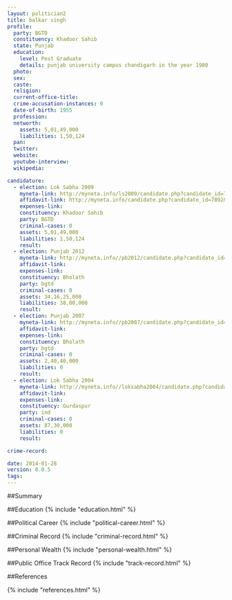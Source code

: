 ```yaml
---
layout: politician2
title: balkar singh
profile: 
  party: BGTD
  constituency: Khadoor Sahib
  state: Punjab
  education: 
    level: Post Graduate
    details: punjab university campus chandigarh in the year 1980
  photo: 
  sex: 
  caste: 
  religion: 
  current-office-title: 
  crime-accusation-instances: 0
  date-of-birth: 1955
  profession: 
  networth: 
    assets: 5,01,49,000
    liabilities: 1,50,124
  pan: 
  twitter: 
  website: 
  youtube-interview: 
  wikipedia: 

candidature: 
  - election: Lok Sabha 2009
    myneta-link: http://myneta.info/ls2009/candidate.php?candidate_id=7892
    affidavit-link: http://myneta.info/candidate.php?candidate_id=7892&scan=original
    expenses-link: 
    constituency: Khadoor Sahib 
    party: BGTD
    criminal-cases: 0
    assets: 5,01,49,000
    liabilities: 1,50,124
    result:  
  - election: Punjab 2012
    myneta-link: http://myneta.info//pb2012/candidate.php?candidate_id=585
    affidavit-link: 
    expenses-link: 
    constituency: Bholath 
    party: bgtd
    criminal-cases: 0
    assets: 34,16,25,000
    liabilities: 38,00,000
    result:  
  - election: Punjab 2007
    myneta-link: http://myneta.info//pb2007/candidate.php?candidate_id=353
    affidavit-link: 
    expenses-link: 
    constituency: Bholath 
    party: bgtd
    criminal-cases: 0
    assets: 2,40,40,000
    liabilities: 0
    result:  
  - election: Lok Sabha 2004
    myneta-link: http://myneta.info//loksabha2004/candidate.php?candidate_id=3025
    affidavit-link: 
    expenses-link: 
    constituency: Gurdaspur 
    party: ind
    criminal-cases: 0
    assets: 87,30,000
    liabilities: 0
    result:  

crime-record: 

date: 2014-01-28
version: 0.0.5
tags: 
---
```

##Summary


##Education
{% include "education.html" %}


##Political Career
{% include "political-career.html" %}


##Criminal Record
{% include "criminal-record.html" %}


##Personal Wealth
{% include "personal-wealth.html" %}


##Public Office Track Record
{% include "track-record.html" %}


##References


{% include "references.html" %}